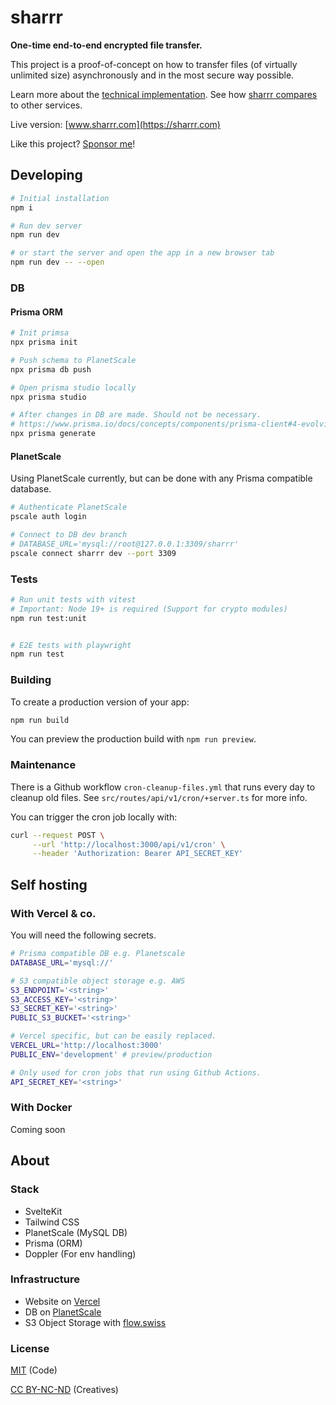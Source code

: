 # sharrr

**One-time end-to-end encrypted file transfer.**

This project is a proof-of-concept on how to transfer files (of virtually unlimited size) asynchronously and in the most secure way possible.

Learn more about the [technical implementation](https://sharrr.com/about). See how [sharrr compares](https://github.com/stophecom/sharrr-svelte/blob/main/src/routes/about/comparison.md) to other services.

Live version: [www.sharrr.com](https://sharrr.com)

Like this project? [Sponsor me](https://github.com/sponsors/stophecom)!

## Developing

```bash
# Initial installation
npm i

# Run dev server
npm run dev

# or start the server and open the app in a new browser tab
npm run dev -- --open
```

### DB

#### Prisma ORM

```bash
# Init primsa
npx prisma init

# Push schema to PlanetScale
npx prisma db push

# Open prisma studio locally
npx prisma studio

# After changes in DB are made. Should not be necessary.
# https://www.prisma.io/docs/concepts/components/prisma-client#4-evolving-your-application
npx prisma generate
```

#### PlanetScale

Using PlanetScale currently, but can be done with any Prisma compatible database.

```bash
# Authenticate PlanetScale
pscale auth login

# Connect to DB dev branch
# DATABASE_URL='mysql://root@127.0.0.1:3309/sharrr'
pscale connect sharrr dev --port 3309

```

### Tests

```bash
# Run unit tests with vitest
# Important: Node 19+ is required (Support for crypto modules)
npm run test:unit


# E2E tests with playwright
npm run test

```

### Building

To create a production version of your app:

```bash
npm run build
```

You can preview the production build with `npm run preview`.

### Maintenance

There is a Github workflow `cron-cleanup-files.yml` that runs every day to cleanup old files.
See `src/routes/api/v1/cron/+server.ts` for more info.

You can trigger the cron job locally with:

```bash
curl --request POST \
     --url 'http://localhost:3000/api/v1/cron' \
     --header 'Authorization: Bearer API_SECRET_KEY'

```

## Self hosting

### With Vercel & co.

You will need the following secrets.

```bash
# Prisma compatible DB e.g. Planetscale
DATABASE_URL='mysql://'

# S3 compatible object storage e.g. AWS
S3_ENDPOINT='<string>'
S3_ACCESS_KEY='<string>'
S3_SECRET_KEY='<string>'
PUBLIC_S3_BUCKET='<string>'

# Vercel specific, but can be easily replaced.
VERCEL_URL='http://localhost:3000'
PUBLIC_ENV='development' # preview/production

# Only used for cron jobs that run using Github Actions.
API_SECRET_KEY='<string>'
```

### With Docker

Coming soon

## About

### Stack

- SvelteKit
- Tailwind CSS
- PlanetScale (MySQL DB)
- Prisma (ORM)
- Doppler (For env handling)

### Infrastructure

- Website on [Vercel](https://vercel.com/)
- DB on [PlanetScale](https://planetscale.com/)
- S3 Object Storage with [flow.swiss](https://flow.swiss)

### License

[MIT](https://opensource.org/license/mit/) (Code)

[CC BY-NC-ND](https://creativecommons.org/licenses/by-nc-nd/4.0/) (Creatives)

